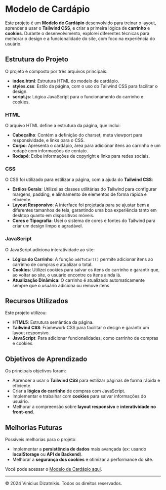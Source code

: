 <h1>Modelo de Cardápio</h1>

<p>
    Este projeto é um <strong>Modelo de Cardápio</strong> desenvolvido para treinar o layout, aprender a usar o <strong>Tailwind CSS</strong>, e criar a primeira lógica de <strong>carrinho</strong> e <strong>cookies</strong>. Durante o desenvolvimento, explorei diferentes técnicas para melhorar o design e a funcionalidade do site, com foco na experiência do usuário.
</p>

<h2>Estrutura do Projeto</h2>

<p>O projeto é composto por três arquivos principais:</p>

<ul>
    <li><strong>index.html</strong>: Estrutura HTML do modelo de cardápio.</li>
    <li><strong>styles.css</strong>: Estilo da página, com o uso do Tailwind CSS para facilitar o design.</li>
    <li><strong>script.js</strong>: Lógica JavaScript para o funcionamento do carrinho e cookies.</li>
</ul>

<h3>HTML</h3>

<p>O arquivo HTML define a estrutura da página, que inclui:</p>

<ul>
    <li><strong>Cabeçalho</strong>: Contém a definição do charset, meta viewport para responsividade, e links para o CSS.</li>
    <li><strong>Corpo</strong>: Apresenta o cardápio, área para adicionar itens ao carrinho e um rodapé com informações de contato.</li>
    <li><strong>Rodapé</strong>: Exibe informações de copyright e links para redes sociais.</li>
</ul>

<h3>CSS</h3>

<p>O CSS foi utilizado para estilizar a página, com a ajuda do <strong>Tailwind CSS</strong>:</p>

<ul>
    <li><strong>Estilos Gerais</strong>: Utilizei as classes utilitárias do Tailwind para configurar margens, padding, e alinhamento de elementos de forma rápida e eficiente.</li>
    <li><strong>Layout Responsivo</strong>: A interface foi projetada para se ajustar bem a diferentes tamanhos de tela, garantindo uma boa experiência tanto em desktop quanto em dispositivos móveis.</li>
    <li><strong>Cores e Tipografia</strong>: Usei o sistema de cores e fontes do Tailwind para criar um design limpo e agradável.</li>
</ul>

<h3>JavaScript</h3>

<p>O JavaScript adiciona interatividade ao site:</p>

<ul>
    <li><strong>Lógica do Carrinho</strong>: A função <code>addToCart()</code> permite adicionar itens ao carrinho de compras e atualizar o total.</li>
    <li><strong>Cookies</strong>: Utilizei cookies para salvar os itens do carrinho e garantir que, ao voltar ao site, o usuário encontre os itens ainda lá.</li>
    <li><strong>Atualização Dinâmica</strong>: O carrinho é atualizado automaticamente sempre que o usuário adiciona ou remove itens.</li>
</ul>

<h2>Recursos Utilizados</h2>

<p>Este projeto utilizou:</p>

<ul>
    <li><strong>HTML5</strong>: Estrutura semântica da página.</li>
    <li><strong>Tailwind CSS</strong>: Framework CSS para facilitar o design e garantir um layout responsivo.</li>
    <li><strong>JavaScript</strong>: Para adicionar funcionalidades, como carrinho de compras e cookies.</li>
</ul>

<h2>Objetivos de Aprendizado</h2>

<p>Os principais objetivos foram:</p>

<ul>
    <li>Aprender a usar o <strong>Tailwind CSS</strong> para estilizar páginas de forma rápida e eficiente.</li>
    <li>Criar a <strong>lógica do carrinho</strong> de compras com JavaScript.</li>
    <li>Implementar e trabalhar com <strong>cookies</strong> para salvar informações do usuário.</li>
    <li>Melhorar a compreensão sobre <strong>layout responsivo</strong> e <strong>interatividade no front-end</strong>.</li>
</ul>

<h2>Melhorias Futuras</h2>

<p>Possíveis melhorias para o projeto:</p>

<ul>
    <li>Implementar a <strong>persistência de dados</strong> mais avançada (ex: usando <strong>localStorage</strong> ou <strong>API de Backend</strong>).</li>
    <li>Melhorar a <strong>segurança dos cookies</strong> e otimizar a performance do site.</li>
</ul>

<p>Você pode acessar o <a href="https://modelo-de-cardapio-hamburgueria-haven.vercel.app" target="_blank">Modelo de Cardápio aqui</a>.</p>

<hr>

<p>&copy; 2024 Vinicius Dizatnikis. Todos os direitos reservados.</p>
